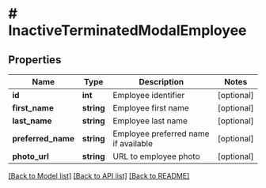 # # InactiveTerminatedModalEmployee

## Properties

Name | Type | Description | Notes
------------ | ------------- | ------------- | -------------
**id** | **int** | Employee identifier | [optional]
**first_name** | **string** | Employee first name | [optional]
**last_name** | **string** | Employee last name | [optional]
**preferred_name** | **string** | Employee preferred name if available | [optional]
**photo_url** | **string** | URL to employee photo | [optional]

[[Back to Model list]](../../README.md#models) [[Back to API list]](../../README.md#endpoints) [[Back to README]](../../README.md)
